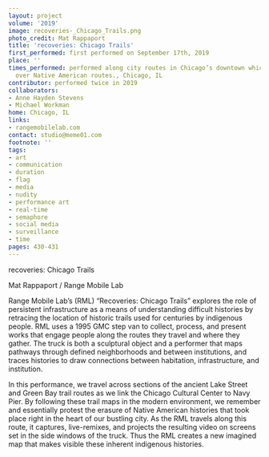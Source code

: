 ```yaml
---
layout: project
volume: '2019'
image: recoveries-_Chicago_Trails.png
photo_credit: Mat Rappaport
title: 'recoveries: Chicago Trails'
first_performed: first performed on September 17th, 2019
place: ''
times_performed: performed along city routes in Chicago’s downtown which were built
  over Native American routes., Chicago, IL
contributor: performed twice in 2019
collaborators:
- Anne Hayden Stevens
- Michael Workman
home: Chicago, IL
links:
- rangemobilelab.com
contact: studio@meme01.com
footnote: ''
tags:
- art
- communication
- duration
- flag
- media
- nudity
- performance art
- real-time
- semaphore
- social media
- surveillance
- time
pages: 430-431
---
```


recoveries: Chicago Trails

Mat Rappaport / Range Mobile Lab

Range Mobile Lab’s (RML) “Recoveries: Chicago Trails” explores the role of persistent infrastructure as a means of understanding difficult histories by retracing the location of historic trails used for centuries by indigenous people. RML uses a 1995 GMC step van to collect, process, and present works that engage people along the routes they travel and where they gather. The truck is both a sculptural object and a performer that maps pathways through defined neighborhoods and between institutions, and traces histories to draw connections between habitation, infrastructure, and institution.

In this performance, we travel across sections of the ancient Lake Street and Green Bay trail routes as we link the Chicago Cultural Center to Navy Pier. By following these trail maps in the modern environment, we remember and essentially protest the erasure of Native American histories that took place right in the heart of our bustling city. As the RML travels along this route, it captures, live-remixes, and projects the resulting video on screens set in the side windows of the truck. Thus the RML creates a new imagined map that makes visible these inherent indigenous histories.
